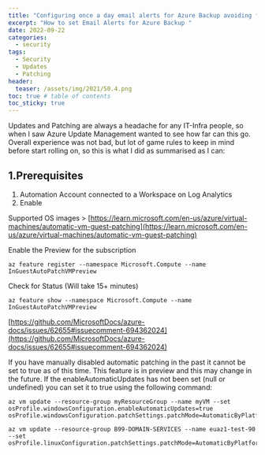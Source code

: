 ```yaml
---
title: "Configuring once a day email alerts for Azure Backup avoiding floiding"
excerpt: "How to set Email Alerts for Azure Backup "
date: 2022-09-22
categories:
  - security
tags:
  - Security
  - Updates
  - Patching
header:
  teaser: /assets/img/2021/50.4.png
toc: true # table of contents
toc_sticky: true
---
```


Updates and Patching are always a headache for any IT-Infra people, so when I saw Azure Update Management wanted to see how far can this go.
Overall experience was not bad, but lot of game rules to keep in mind before start rolling on, so this is what I did as summarised as I can:

## 1.Prerequisites

1. Automation Account connected to a Workspace on Log Analytics
2. Enable 


Supported OS images > [https://learn.microsoft.com/en-us/azure/virtual-machines/automatic-vm-guest-patching](https://learn.microsoft.com/en-us/azure/virtual-machines/automatic-vm-guest-patching)

Enable the Preview for the subscription
```
az feature register --namespace Microsoft.Compute --name InGuestAutoPatchVMPreview
```

Check for Status (Will take 15+ minutes)

```
az feature show --namespace Microsoft.Compute --name InGuestAutoPatchVMPreview
```

[https://github.com/MicrosoftDocs/azure-docs/issues/62655#issuecomment-694362024](https://github.com/MicrosoftDocs/azure-docs/issues/62655#issuecomment-694362024)

If you have manually disabled automatic patching in the past it cannot be set to true as of this time. This feature is in preview and this may change in the future. If the enableAutomaticUpdates has not been set (null or undefined) you can set it to true using the following command:

```
az vm update --resource-group myResourceGroup --name myVM --set osProfile.windowsConfiguration.enableAutomaticUpdates=true osProfile.windowsConfiguration.patchSettings.patchMode=AutomaticByPlatform

az vm update --resource-group B99-DOMAIN-SERVICES --name euaz1-test-90 --set osProfile.linuxConfiguration.patchSettings.patchMode=AutomaticByPlatform
```